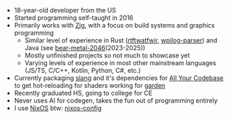 - 18-year-old developer from the US
- Started programming self-taught in 2016
- Primarily works with [Zig](https://ziglang.org/), with a focus on build systems and graphics programming
  - Similar level of experience in Rust ([rtftwatfwir](https://github.com/nukkeldev/rtftwatfwir), [wpilog-parser](https://github.com/nukkeldev/wpilog-parser))
    and Java (see [bear-metal-2046](https://github.com/bear-metal-2046)(2023-2025))
  - Mostly unfinished projects so not much to showcase yet
  - Varying levels of experience in most other mainstream languages (JS/TS, C/C++, Kotlin, Python, C#, etc.)
- Currently packaging [slang](https://github.com/nukkeldev/slang) and it's dependencies for [All Your Codebase](https://github.com/allyourcodebase)
  to get hot-reloading for shaders working for [garden](https://github.com/nukkeldev/game-engine)
- Recently graduated HS, going to college for CE
- Never uses AI for codegen, takes the fun out of programming entirely
- I use [NixOS](https://github.com/NixOS) btw: [nixos-config](https://github.com/nukkeldev/nixos-config)
